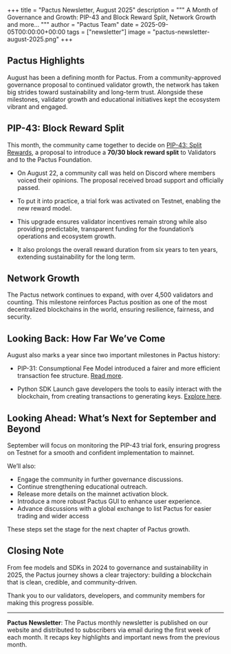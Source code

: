 +++
title = "Pactus Newsletter, August 2025"
description = """
A Month of Governance and Growth: PIP-43 and Block Reward Split, Network Growth and more...
"""
author = "Pactus Team"
date = 2025-09-05T00:00:00+00:00
tags = ["newsletter"]
image = "pactus-newsletter-august-2025.png"
+++

## Pactus Highlights

August has been a defining month for Pactus.
From a community-approved governance proposal to continued validator growth,
the network has taken big strides toward sustainability and long-term trust.
Alongside these milestones, validator growth and educational initiatives kept the ecosystem vibrant and engaged.

## PIP-43: Block Reward Split

This month, the community came together to decide on [PIP-43: Split Rewards](https://pips.pactus.org/PIPs/pip-43),
a proposal to introduce a **70/30 block reward split** to Validators and to the Pactus Foundation.

- On August 22, a community call was held on Discord where members voiced their opinions.
  The proposal received broad support and officially passed.

- To put it into practice, a trial fork was activated on Testnet, enabling the new reward model.

- This upgrade ensures validator incentives remain strong while also providing predictable,
  transparent funding for the foundation’s operations and ecosystem growth.

- It also prolongs the overall reward duration from six years to ten years, extending sustainability for the long term.

## Network Growth

The Pactus network continues to expand, with over 4,500 validators and counting.
This milestone reinforces Pactus position as one of the most decentralized blockchains in the world,
ensuring resilience, fairness, and security.

## Looking Back: How Far We’ve Come

August also marks a year since two important milestones in Pactus history:

- PIP-31: Consumptional Fee Model introduced a fairer and more efficient transaction fee structure.
  [Read more](https://pips.pactus.org/PIPs/pip-31).

- Python SDK Launch gave developers the tools to easily interact with the blockchain,
  from creating transactions to generating keys. [Explore here](https://pypi.org/project/pactus-sdk/).

## Looking Ahead: What’s Next for September and Beyond

September will focus on monitoring the PIP-43 trial fork,
ensuring progress on Testnet for a smooth and confident implementation to mainnet.

We’ll also:
- Engage the community in further governance discussions.
- Continue strengthening educational outreach.
- Release more details on the mainnet activation block.
- Introduce a more robust Pactus GUI to enhance user experience.
- Advance discussions with a global exchange to list Pactus for easier trading and wider access

These steps set the stage for the next chapter of Pactus growth.

## Closing Note

From fee models and SDKs in 2024 to governance and sustainability in 2025,
the Pactus journey shows a clear trajectory: building a blockchain that is clean, credible, and community-driven.

Thank you to our validators, developers, and community members for making this progress possible.

---

**Pactus Newsletter**: The Pactus monthly newsletter is published on our website and
distributed to subscribers via email during the first week of each month.
It recaps key highlights and important news from the previous month.
